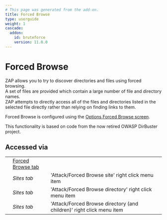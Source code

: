 ```yaml
---
# This page was generated from the add-on.
title: Forced Browse
type: userguide
weight: 1
cascade:
  addon:
    id: bruteforce
    version: 11.0.0
---
```


# Forced Browse

ZAP allows you to try to discover directories and files using forced browsing.  
A set of files are provided which contain a large number of file and directory names.  
ZAP attempts to directly access all of the files and directories listed in the selected
file directly rather than relying on finding links to them.

Forced Browse is configured using the [Options
Forced Browse screen](/docs/desktop/addons/forced-browse/options/).  

This functionality is based on code from the now retired OWASP DirBuster project.

## Accessed via

|   |                                                              |                                                                       |
|---|--------------------------------------------------------------|-----------------------------------------------------------------------|
|   | [Forced Browse tab](/docs/desktop/addons/forced-browse/tab/) |                                                                       |
|   | *Sites tab*                                                  | 'Attack/Forced Browse site' right click menu item                     |
|   | *Sites tab*                                                  | 'Attack/Forced Browse directory' right click menu item                |
|   | *Sites tab*                                                  | 'Attack/Forced Browse directory (and children)' right click menu item |
